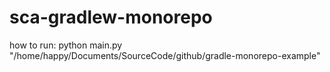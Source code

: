 # sca-gradlew-monorepo

how to run:
python main.py "/home/happy/Documents/SourceCode/github/gradle-monorepo-example"